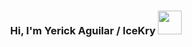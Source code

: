 <h3 align="center">
  Hi, I'm Yerick Aguilar / IceKry
  <img src="https://media0.giphy.com/media/v1.Y2lkPTZjMDliOTUya3hiejB1ZzlhZWRsY3lkbzBzZmt1YTNsM2xlZGRudjVwZGU2enBnYiZlcD12MV9zdGlja2Vyc19zZWFyY2gmY3Q9cw/ztisqLhP99tVSHG136/source.gif" width="38">
</h3>

